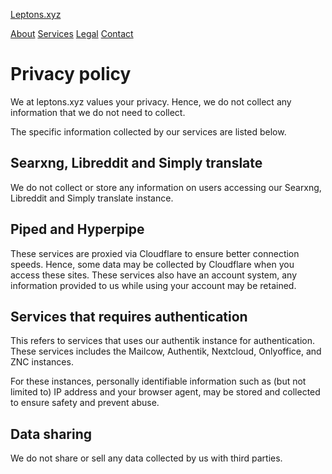 [Leptons.xyz](https://leptons.xyz/)

[About](https://leptons.xyz/about/) [Services](https://leptons.xyz/services/) [Legal](https://leptons.xyz/legal/) [Contact](https://leptons.xyz/contact/)

Privacy policy
==============

We at leptons.xyz values your privacy. Hence, we do not collect any information that we do not need to collect.

The specific information collected by our services are listed below.

Searxng, Libreddit and Simply translate
---------------------------------------

We do not collect or store any information on users accessing our Searxng, Libreddit and Simply translate instance.

Piped and Hyperpipe
-------------------

These services are proxied via Cloudflare to ensure better connection speeds. Hence, some data may be collected by Cloudflare when you access these sites. These services also have an account system, any information provided to us while using your account may be retained.

Services that requires authentication
-------------------------------------

This refers to services that uses our authentik instance for authentication. These services includes the Mailcow, Authentik, Nextcloud, Onlyoffice, and ZNC instances.

For these instances, personally identifiable information such as (but not limited to) IP address and your browser agent, may be stored and collected to ensure safety and prevent abuse.

Data sharing
------------

We do not share or sell any data collected by us with third parties.